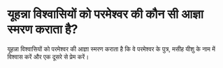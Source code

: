 # यूहन्ना विश्वासियों को परमेश्वर की कौन सी आज्ञा स्मरण कराता है?
यूहन्ना विश्वासियों को परमेश्वर की आज्ञा स्मरण कराता है कि वे परमेश्वर के पुत्र, मसीह यीशु के नाम में विश्वास करें और एक दूसरे से प्रेम करें।